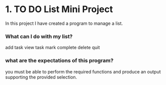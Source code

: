 
# 1. TO DO List Mini Project

In this project I have created a program to manage a list. 

### What can I do with my list?

add task
view task
mark complete
delete
quit

### what are the expectations of this program?

you must be able to perform the required functions and produce an output supporting the provided selection. 